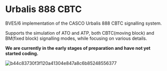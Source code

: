 # Urbalis 888 CBTC
BVE5/6 implementation of the CASCO Urbalis 888 CBTC signalling system.

Supports the simulation of ATO and ATP, both CBTC(moving block) and BM(fixed block) signalling modes, while focusing on various details.  

**We are currently in the early stages of preparation and have not yet started coding.**

![b44c83730f3f120a41304e847a8c6b85248556377](https://user-images.githubusercontent.com/60384089/195612349-ef348327-4d0d-43d1-a746-b2177c41d73b.png)

